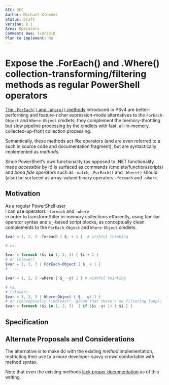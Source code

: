 ```yaml
---
RFC: RFC
Author: Michael Klement
Status: Draft
Version: 0.1
Area: Operators
Comments Due: 7/8/2018
Plan to implement: No
---
```


# Expose the .ForEach() and .Where() collection-transforming/filtering methods as regular PowerShell operators

[The `.ForEach()` and `.Where()` methods](http://www.powershellmagazine.com/2014/10/22/foreach-and-where-magic-methods/) introduced in PSv4 are better-performing and feature-richer expression-mode alternatives to the `ForEach-Object` and `Where-Object` cmdlets; they complement the memory-throttling but slow pipeline processing by the cmdlets with fast, all-in-memory, collected-up-front collection processing.

Semantically, these methods act _like_ operators (and are even referred to a such in source code and documentation fragment), but are syntactically implemented as _methods_.

Since PowerShell's _own_ functionality (as opposed to .NET functionality made _accessible_ by it) is surfaced as commands (cmdlets/function/scripts) and _bona fide operators_ such as `-match`, `.ForEach()` and `.Where()` should (also) be surfaced as array-valued binary operators `-foreach` and `-where`.

## Motivation

As a regular PowerShell user  
I can use operators `-foreach` and `-where`  
in order to transform/filter in-memory collections efficiently, using familiar operator syntax and `$_`-based script blocks, as conceptually clean complements to the `ForEach-Object` and `Where-Object` cmdlets.

```powershell
$var = 1, 2, 3 -foreach { $_ + 1 }  # wishful thinking

# vs.

$var = foreach ($i in 1, 2, 3) { $i + 1 }
# or (slower)
$var = 1, 2, 3 | ForEach-Object { $_ + 1 }
#  ---

$var = 1, 2, 3 -where { $_ -gt 1 } # wishful thinking

# vs.
# (slower)
$var = 1, 2, 3 | Where-Object { $_ -gt 1 }
# or (conceptually *indirect*, given that there's no filtering loop):
$var = foreach ($i in 1, 2, 3)  { if ($i -gt 1) { $i } }
```

## Specification

## Alternate Proposals and Considerations

The alternative is to make do with the existing _method_ implementation, restricting their use to a more developer-savvy crowd comfortable with method syntax.

Note that even the existing methods [lack proper documentation](https://github.com/PowerShell/PowerShell-Docs/issues/2307) as of this writing.

